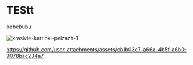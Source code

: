 # TEStt
bebebubu

![krasivie-kartinki-peizazh-1](https://github.com/user-attachments/assets/293a8264-c0b5-46e2-9015-4481891a2162)




https://github.com/user-attachments/assets/cb1b03c7-a66a-4b5f-a6b0-9078bac234a7

